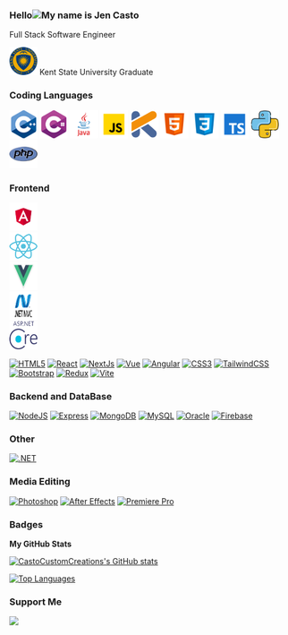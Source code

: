 ### Hello![](https://user-images.githubusercontent.com/18350557/176309783-0785949b-9127-417c-8b55-ab5a4333674e.gif)My name is Jen Casto
Full Stack Software Engineer

<img src="https://github.com/CastoCustomCreations/profile-icons/blob/main/Kent_State_seal.png" width="50" height="50" alt="KSU" /> Kent State University Graduate
### Coding Languages

<p align="left">
<a href="https://learn.microsoft.com/en-us/cpp/?view=msvc-170" target="_blank" rel="noopener"><img src="https://github.com/CastoCustomCreations/profile-icons/blob/main/cplusplus.png" width="50" height="50" alt="C++"/></a>
<a href="https://learn.microsoft.com/en-us/dotnet/csharp/" target="_blank" rel="noreferrer"><img src="https://github.com/CastoCustomCreations/profile-icons/blob/main/csharp.png" width="50" height="50" alt="C#" /></a>
<a href="https://docs.oracle.com/en/java/" target="_blank" rel="noreferrer"><img src="https://github.com/CastoCustomCreations/profile-icons/blob/main/java.png" width="50" height="50" alt="Java" /></a>
<a href="https://developer.mozilla.org/en-US/docs/Web/JavaScript" target="_blank" rel="noreferrer"><img src="https://github.com/CastoCustomCreations/profile-icons/blob/main/javascript.png" width="50" height="50" alt="JavaScript#" /></a>
<a href="https://kotlinlang.org/docs/home.html" target="_blank" rel="noreferrer"><img src="https://github.com/CastoCustomCreations/profile-icons/blob/main/kotlin.png" width="50" height="50" alt="Kotlin" /></a>
<a href="https://developer.mozilla.org/en-US/docs/Web/HTML" target="_blank" rel="noreferrer"><img src="https://github.com/CastoCustomCreations/profile-icons/blob/main/html.png" width="50" height="50" alt="HTML5" /></a>
<a href="https://developer.mozilla.org/en-US/docs/Web/CSS" target="_blank" rel="noreferrer"><img src="https://github.com/CastoCustomCreations/profile-icons/blob/main/css.png" width="50" height="50" alt="CSS" /></a>
<a href="https://www.typescriptlang.org" target="_blank" rel="noreferrer"><img src="https://github.com/CastoCustomCreations/profile-icons/blob/main/typescript.png" width="50" height="50" alt="Typescript" /></a>
<a href="https://docs.python.org/3/" target="_blank" rel="noreferrer"><img src="https://github.com/CastoCustomCreations/profile-icons/blob/main/python.png" width="50" height="50" alt="Python" /></a>  
<a href="https://www.php.net/" target="_blank" rel="noreferrer"><img src="https://github.com/CastoCustomCreations/profile-icons/blob/main/php.png" width="50" height="50" alt="PHP" /></a>   
</p>

### Frontend

<p align="left">
  
<a href="https://angular.io/docs" target="_blank" rel="noreferrer"><img src="https://github.com/CastoCustomCreations/profile-icons/blob/main/angular.png" width="50" height="50" alt="Angular" /></a>   
<a href="https://react.dev/" target="_blank" rel="noreferrer"><img src="https://github.com/CastoCustomCreations/profile-icons/blob/main/reactjs.png" width="50" height="50" alt="React" /></a>   
<a href="https://vuejs.org/" target="_blank" rel="noreferrer"><img src="https://github.com/CastoCustomCreations/profile-icons/blob/main/vue.png" width="50" height="50" alt="Vue" /></a>   
<a href="https://learn.microsoft.com/en-us/dotnet/framework/" target="_blank" rel="noreferrer"><img src="https://github.com/CastoCustomCreations/profile-icons/blob/main/aspmvc.png" width="50" height="50" alt="ASP.net" /></a>   
<a href="https://learn.microsoft.com/en-us/aspnet/core/?view=aspnetcore-7.0" target="_blank" rel="noreferrer"><img src="https://github.com/CastoCustomCreations/profile-icons/blob/main/aspcore.png" width="50" height="50" alt="ASP.core" /></a>   

<a href="https://developer.mozilla.org/en-US/docs/Glossary/HTML5" target="_blank" rel="noreferrer"><img src="https://raw.githubusercontent.com/danielcranney/readme-generator/main/public/icons/skills/html5-colored.svg" width="36" height="36" alt="HTML5" /></a>
<a href="https://reactjs.org/" target="_blank" rel="noreferrer"><img src="https://raw.githubusercontent.com/danielcranney/readme-generator/main/public/icons/skills/react-colored.svg" width="36" height="36" alt="React" /></a>
<a href="https://nextjs.org/docs" target="_blank" rel="noreferrer"><img src="https://raw.githubusercontent.com/danielcranney/readme-generator/main/public/icons/skills/nextjs-colored.svg" width="36" height="36" alt="NextJs" /></a>
<a href="https://vuejs.org/" target="_blank" rel="noreferrer"><img src="https://raw.githubusercontent.com/danielcranney/readme-generator/main/public/icons/skills/vuejs-colored.svg" width="36" height="36" alt="Vue" /></a>
<a href="https://angular.io/" target="_blank" rel="noreferrer"><img src="https://raw.githubusercontent.com/danielcranney/readme-generator/main/public/icons/skills/angularjs-colored.svg" width="36" height="36" alt="Angular" /></a>
<a href="https://www.w3.org/TR/CSS/#css" target="_blank" rel="noreferrer"><img src="https://raw.githubusercontent.com/danielcranney/readme-generator/main/public/icons/skills/css3-colored.svg" width="36" height="36" alt="CSS3" /></a>
<a href="https://tailwindcss.com/" target="_blank" rel="noreferrer"><img src="https://raw.githubusercontent.com/danielcranney/readme-generator/main/public/icons/skills/tailwindcss-colored.svg" width="36" height="36" alt="TailwindCSS" /></a>
<a href="https://getbootstrap.com/" target="_blank" rel="noreferrer"><img src="https://raw.githubusercontent.com/danielcranney/readme-generator/main/public/icons/skills/bootstrap-colored.svg" width="36" height="36" alt="Bootstrap" /></a>
<a href="https://redux.js.org/" target="_blank" rel="noreferrer"><img src="https://raw.githubusercontent.com/danielcranney/readme-generator/main/public/icons/skills/redux-colored.svg" width="36" height="36" alt="Redux" /></a>
<a href="https://vitejs.dev/" target="_blank" rel="noreferrer"><img src="https://raw.githubusercontent.com/danielcranney/readme-generator/main/public/icons/skills/vite-colored.svg" width="36" height="36" alt="Vite" /></a>
</p>

### Backend and DataBase

<p align="left">
<a href="https://nodejs.org/en/" target="_blank" rel="noreferrer"><img src="https://raw.githubusercontent.com/danielcranney/readme-generator/main/public/icons/skills/nodejs-colored.svg" width="36" height="36" alt="NodeJS" /></a>
<a href="https://expressjs.com/" target="_blank" rel="noreferrer"><img src="https://raw.githubusercontent.com/danielcranney/readme-generator/main/public/icons/skills/express-colored.svg" width="36" height="36" alt="Express" /></a>
<a href="https://www.mongodb.com/" target="_blank" rel="noreferrer"><img src="https://raw.githubusercontent.com/danielcranney/readme-generator/main/public/icons/skills/mongodb-colored.svg" width="36" height="36" alt="MongoDB" /></a>
<a href="https://www.mysql.com/" target="_blank" rel="noreferrer"><img src="https://raw.githubusercontent.com/danielcranney/readme-generator/main/public/icons/skills/mysql-colored.svg" width="36" height="36" alt="MySQL" /></a>
<a href="https://www.oracle.com/uk/index.html" target="_blank" rel="noreferrer"><img src="https://raw.githubusercontent.com/danielcranney/readme-generator/main/public/icons/skills/oracle-colored.svg" width="36" height="36" alt="Oracle" /></a>
<a href="https://firebase.google.com/" target="_blank" rel="noreferrer"><img src="https://raw.githubusercontent.com/danielcranney/readme-generator/main/public/icons/skills/firebase-colored.svg" width="36" height="36" alt="Firebase" /></a>
</p>

### Other

<p align="left">
<a href="https://dotnet.microsoft.com/en-us/" target="_blank" rel="noreferrer"><img src="https://raw.githubusercontent.com/danielcranney/readme-generator/main/public/icons/skills/dot-net-colored.svg" width="36" height="36" alt=".NET" /></a>
</p>

### Media Editing

<p align="left">
<a href="https://www.adobe.com/uk/products/photoshop.html" target="_blank" rel="noreferrer"><img src="https://raw.githubusercontent.com/danielcranney/readme-generator/main/public/icons/skills/photoshop-colored.svg" width="36" height="36" alt="Photoshop" /></a>
<a href="https://www.adobe.com/uk/products/aftereffects.html" target="_blank" rel="noreferrer"><img src="https://raw.githubusercontent.com/danielcranney/readme-generator/main/public/icons/skills/aftereffects-colored.svg" width="36" height="36" alt="After Effects" /></a>
<a href="https://www.adobe.com/uk/products/premiere.html" target="_blank" rel="noreferrer"><img src="https://raw.githubusercontent.com/danielcranney/readme-generator/main/public/icons/skills/premierepro-colored.svg" width="36" height="36" alt="Premiere Pro" /></a>
</p>


### Badges

<b>My GitHub Stats</b>

<a href="http://www.github.com/CastoCustomCreations"><img src="https://github-readme-stats.vercel.app/api?username=CastoCustomCreations&show_icons=true&hide=&count_private=true&title_color=0891b2&text_color=ffffff&icon_color=0891b2&bg_color=1c1917&hide_border=true&show_icons=true" alt="CastoCustomCreations's GitHub stats" /></a>

<a href="https://github.com/CastoCustomCreations" align="left"><img src="https://github-readme-stats.vercel.app/api/top-langs/?username=CastoCustomCreations&langs_count=10&title_color=0891b2&text_color=ffffff&icon_color=0891b2&bg_color=1c1917&hide_border=true&locale=en&custom_title=Top%20%Languages" alt="Top Languages" /></a>

### Support Me

<a href="https://www.buymeacoffee.com/castocustomcreations"><img src="https://cdn.buymeacoffee.com/buttons/v2/default-yellow.png" width="200" /></a>










<!--
**CastoCustomCreations/CastoCustomCreations** is a ✨ _special_ ✨ repository because its `README.md` (this file) appears on your GitHub profile.

Here are some ideas to get you started:

- 🔭 I’m currently working on ...
- 🌱 I’m currently learning ...
- 👯 I’m looking to collaborate on ...
- 🤔 I’m looking for help with ...
- 💬 Ask me about ...
- 📫 How to reach me: ...
- 😄 Pronouns: ...
- ⚡ Fun fact: ...
-->
